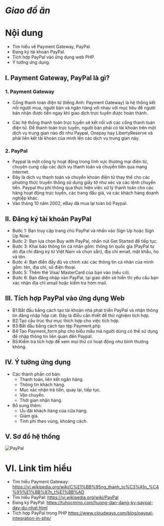 # **_Giao đồ ăn_**

# Nội dung 
- Tìm hiểu về Payment Gateway, PayPal.
- Ðang ký tài khoản PayPal.
- Tích hợp PayPal vào ứng dụng web PHP.
- Ý tưởng ứng dụng.

## I. Payment Gateway, PayPal là gì?
### 1. Payment Gateway
- Cổng thanh toán điện tử (tiếng Anh: Payment Gateway) là hệ thống kết nối người mua, người bán và ngân hàng với nhau với mục tiêu để người bán nhận được tiền ngay khi giao dịch trực tuyến được hoàn thành.

- Các hệ thống thanh toán trực tuyến sẽ kết nối với các cổng thanh toán điện tử. Để thanh toán trực tuyến, người bán phải có tài khoản trên một dịch vụ trung gian nào đó như Paypal, Onepay hay LibertyReserve và phải liên kết tài khoản của mình lên các dịch vụ trung gian này.
    
### 2. PayPal
- Paypal là một công ty hoạt động trong lĩnh vực thương mại điện tử, chuyên cung cấp các dịch vụ thanh toán và chuyển tiền qua mạng Internet.
- Đây là dịch vụ thanh toán và chuyển khoản điện tử thay thế cho các phương thức truyền thống sử dụng giấy tờ như séc và các lệnh chuyển tiền. Paypal thu phí thông qua thực hiện việc xử lý thanh toán cho các hãng hoạt động trực tuyến, các trang đấu giá, và các khách hàng doanh nghiệp khác.
- Vào tháng 10 năm 2002, eBay đã mua lại toàn bộ Paypal. 

## II. Ðăng ký tài khoản PayPal
- Bước 1: Bạn truy cập trang chủ PayPal và nhấn vào Sign Up hoặc Sign Up Now.
- Bước 2: Bạn lựa chọn Buy with PayPal, nhấn nút Get Started để tiếp tục.
- Bước 3: Khai báo thông tin cá nhân gồm: thông tin quốc gia (PayPal tự dò địa chỉ đăng ký từ Việt Nam và chọn sẵn), địa chỉ email, mật khẩu, họ và tên.
- Bước 4: Bạn điền đầy đủ và chính xác các thông tin cá nhân của mình gồm: tên, địa chỉ, số điện thoại.
- Bước 5: Thêm thẻ Visa/ MasterCard của bạn vào (nếu có).
- Bước 6: Bạn đăng nhập vào PayPal, tại giao diện sẽ hiển thị yêu cầu bạn xác nhận địa chỉ email hoặc kiểm tra hòm mail.

## III. Tích hợp PayPal vào ứng dụng Web
- B1:Bắt đầu bằng cách tạo tài khoản nhà phát triển PayPal và nhận thông tin đăng nhập hộp cát. Đây là điều cần thiết để thử nghiệm tích hợp.
- B2:Tạo cấu trúc thư mục thích hợp cho việc tích hợp.
- B3:Bắt đầu bằng cách tạo tệp Payment.php
- B4:Tạo Payment_form.php cho biểu mẫu mà người dùng có thể sử dụng để nhập thông tin liên quan đến Paypal.
- B5:Kiểm tra tích hợp để xem mọi thứ có hoạt động như bình thường không.
  
## IV. Ý tưởng ứng dụng
- Các thành phần cơ bản:
    - Thanh toán, liên kết ngân hàng.
    - Thông tin khách hàng.
    - Mục xác nhận trả tiền, quay lại, tiếp tục.
    - Vận chuyển.
    - Thời gian nhận hàng.
- Bổ sung thêm:
    - Ưu đãi khách hàng của cửa hàng.
    - Giảm giá.
    - Tính phí theo vùng, khoảng cách.
  
## V. Sơ đồ hệ thống
![PayPal](https://gcdn.pbrd.co/images/VsZny7mjCvaD.png)

# VI. Link tìm hiểu
- Tìm hiểu Payment Gateway:
https://vi.wikipedia.org/wiki/C%E1%BB%95ng_thanh_to%C3%A1n_%C4%91i%E1%BB%87n_t%E1%BB%AD
- Tìm hiểu PayPal:
https://vi.wikipedia.org/wiki/PayPal
- Ðang ký PayPal:
 https://tuhocmmo.com/huong-dan-dang-ky-paypal-day-du-nhat.html
 - Tích hợp PayPal trong PHP
  https://www.cloudways.com/blog/paypal-integration-in-php/


